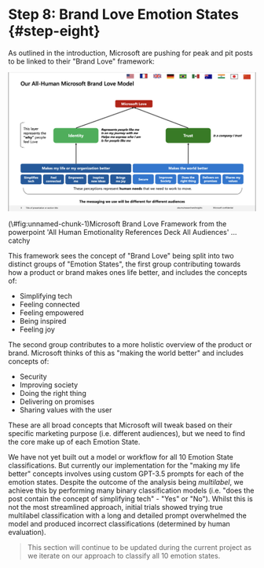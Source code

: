 # Step 8: Brand Love Emotion States {#step-eight}

As outlined in the introduction, Microsoft are pushing for peak and pit posts to be linked to their "Brand Love" framework: 

<div class="figure">
<img src="./img/brand_love_emotions.png" alt="Microsoft Brand Love Framework from the powerpoint 'All Human Emotionality References Deck All Audiences' ... catchy" width="1124" />
<p class="caption">(\#fig:unnamed-chunk-1)Microsoft Brand Love Framework from the powerpoint 'All Human Emotionality References Deck All Audiences' ... catchy</p>
</div>

This framework sees the concept of "Brand Love" being split into two distinct groups of "Emotion States", the first group contributing towards how a product or brand makes ones life better, and includes the concepts of:

* Simplifying tech
* Feeling connected
* Feeling empowered
* Being inspired
* Feeling joy

The second group contributes to a more holistic overview of the product or brand. Microsoft thinks of this as "making the world better" and includes concepts of:

* Security
* Improving society
* Doing the right thing
* Delivering on promises
* Sharing values with the user

These are all broad concepts that Microsoft will tweak based on their specific marketing purpose (i.e. different audiences), but we need to find the core make up of each Emotion State.

We have not yet built out a model or workflow for all 10 Emotion State classifications. But currently our implementation for the "making my life better" concepts involves using custom GPT-3.5 prompts for each of the emotion states. Despite the outcome of the analysis being *multilabel*, we achieve this by performing many binary classification models (i.e. "does the post contain the concept of simplifying tech" - "Yes" or "No"). Whilst this is not the most streamlined approach, initial trials showed trying true multilabel classification with a long and detailed prompt overwhelmed the model and produced incorrect classifications (determined by human evaluation).

> This section will continue to be updated during the current project as we iterate on our approach to classify all 10 emotion states.
